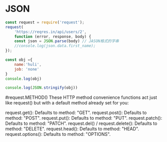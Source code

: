 # JSON
```Javascript
const request = require('request');
request(
    'https://reqres.in/api/users/2', 
    function (error, response, body) {
    const json = JSON.parse(body) // JASON格式的字串
    //console.log(json.data.first_name);
});

const obj ={
    name:'huli',
    job: 'none'
}
console.log(obj)

console.log(JSON.stringify(obj))

```


#request.METHOD()
These HTTP method convenience functions act just like request() but with a default method already set for you:

request.get(): Defaults to method: "GET".
request.post(): Defaults to method: "POST".
request.put(): Defaults to method: "PUT".
request.patch(): Defaults to method: "PATCH".
request.del() / request.delete(): Defaults to method: "DELETE".
request.head(): Defaults to method: "HEAD".
request.options(): Defaults to method: "OPTIONS".
